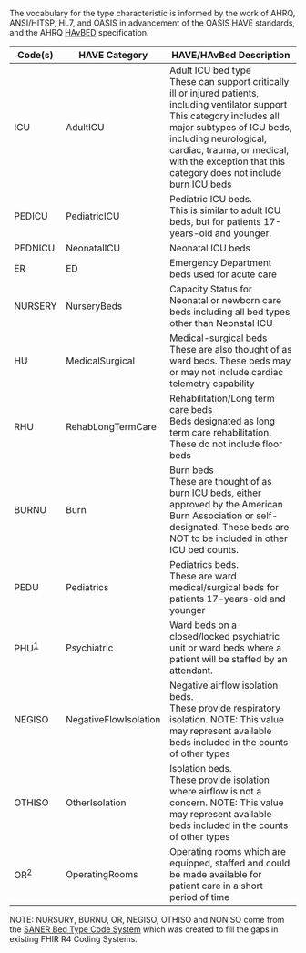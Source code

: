The vocabulary for the type characteristic is informed by the work of AHRQ,
ANSI/HITSP, HL7, and OASIS in advancement of the OASIS HAVE standards, and the
AHRQ [HAvBED](https://archive.ahrq.gov/prep/havbed2/) specification.

<table class='grid'>
<thead>
<tr><th>Code(s)</th><th>HAVE Category</th><th>HAVE/HAvBed Description</th></tr>
</thead>
<tbody>
<tr><td>ICU</td><td>AdultICU</td><td>Adult ICU bed type<br/>These can support critically ill or injured patients, including ventilator support
This category includes all major subtypes of ICU beds, including neurological, cardiac, trauma, or medical, with the exception that this category does not include burn ICU beds</td></tr>
<tr><td>PEDICU</td><td>PediatricICU</td><td>Pediatric ICU beds.<br/>This is similar to adult ICU beds, but for patients 17-years-old and younger.</td></tr>
<tr><td>PEDNICU</td><td>NeonatalICU</td><td>Neonatal ICU beds</td></tr>
<tr><td>ER</td><td>ED</td><td>Emergency Department beds used for acute care</td></tr>
<tr><td>NURSERY</td><td>NurseryBeds</td><td>Capacity Status for Neonatal or newborn care beds including all bed types other than Neonatal ICU</td></tr>
<tr><td>HU</td><td>MedicalSurgical</td><td>Medical-surgical beds<br/>
These are also thought of as ward beds.
These beds may or may not include cardiac telemetry capability</td></tr>
<tr><td>RHU</td><td>RehabLongTermCare</td><td>Rehabilitation/Long term care beds<br/>
Beds designated as long term care rehabilitation. These do not include floor beds</td></tr>
<tr><td>BURNU</td><td>Burn</td><td>Burn beds<br/>
These are thought of as burn ICU beds, either approved by the American Burn Association or self-designated.
These beds are NOT to be included in other ICU bed counts.</td></tr>
<tr><td>PEDU</td><td>Pediatrics</td><td>Pediatrics beds. <br/>These are ward medical/surgical beds for patients 17-years-old and younger
<tr><td>PHU<sup><a href='#fn1'>1</a></sup></td><td>Psychiatric</td><td>Ward beds on a closed/locked psychiatric unit or ward beds where a patient will be staffed by an attendant.</td></tr>
<tr><td>NEGISO</td><td>NegativeFlowIsolation</td><td>Negative airflow isolation beds.<br/>These provide respiratory isolation.
NOTE: This value may represent available beds included in the counts of other types</td></tr>
<tr><td>OTHISO</td><td>OtherIsolation</td><td>Isolation beds.<br/>These provide isolation where airflow is not a concern.
NOTE: This value may represent available beds included in the counts of other types</td></tr>
<tr><td>OR<sup><a href='#fn2'>2</a></sup></td>
    <td>OperatingRooms</td>
    <td>Operating rooms which are equipped, staffed and could be made available for patient care in a short period of time</td>
</tr>
</tbody>
</table>

NOTE: NURSURY, BURNU, OR, NEGISO, OTHISO and NONISO come from the [SANER Bed Type Code
System](CodeSystem-SanerBedType.html) which was created to fill the gaps in existing
FHIR R4 Coding Systems.

